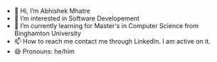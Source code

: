 - 👋 Hi, I’m Abhishek Mhatre
- 👀 I’m interested in Software Developement
 - 🌱 I’m currently learning for Master's in Computer Science from Binghamton University
- 📫 How to reach me contact me through LinkedIn. I am active on it.
- 😄 Pronouns: he/him

<!--
**AbhishekMhatre10/AbhishekMhatre10** is a ✨ _special_ ✨ repository because its `README.md` (this file) appears on your GitHub profile.

Here are some ideas to get you started:

- 🔭 I’m currently working on ...
- 🌱 I’m currently learning ...
- 👯 I’m looking to collaborate on ...
- 🤔 I’m looking for help with ...
- 💬 Ask me about ...
- 📫 How to reach me: ...
- 😄 Pronouns: ...
- ⚡ Fun fact: ...
-->

